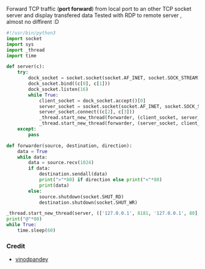 Forward TCP traffic (**port forward**) from local port to an other TCP socket server and display transfered data
Tested with RDP to remote server , almost no diffirent :D

```python
#!/usr/bin/python3
import socket
import sys
import _thread 
import time

def server(c):
    try:
        dock_socket = socket.socket(socket.AF_INET, socket.SOCK_STREAM)
        dock_socket.bind((c[0], c[1]))
        dock_socket.listen(16)
        while True:
            client_socket = dock_socket.accept()[0]
            server_socket = socket.socket(socket.AF_INET, socket.SOCK_STREAM)
            server_socket.connect((c[2], c[3]))
            _thread.start_new_thread(forwarder, (client_socket, server_socket, True))
            _thread.start_new_thread(forwarder, (server_socket, client_socket, False))
    except:
        pass

def forwarder(source, destination, direction):
    data = True
    while data:
        data = source.recv(1024)
        if data:
            destination.sendall(data)
            print(">"*80) if direction else print("<"*80)
            print(data)
        else:
            source.shutdown(socket.SHUT_RD)
            destination.shutdown(socket.SHUT_WR)

_thread.start_new_thread(server, (['127.0.0.1', 8181, '127.0.0.1', 80],))
print("@"*80)
while True:
	time.sleep(60)
```

### Credit
- [vinodpandey](https://github.com/vinodpandey/python-port-forward)
